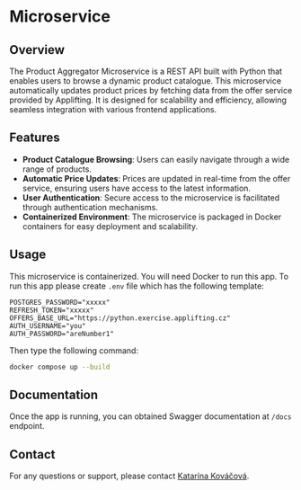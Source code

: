 # Microservice 

## Overview

The Product Aggregator Microservice is a REST API built with Python that enables users to browse a dynamic product catalogue. This microservice automatically updates product prices by fetching data from the offer service provided by Applifting. It is designed for scalability and efficiency, allowing seamless integration with various frontend applications.

## Features

- **Product Catalogue Browsing**: Users can easily navigate through a wide range of products.
- **Automatic Price Updates**: Prices are updated in real-time from the offer service, ensuring users have access to the latest information.
- **User Authentication**: Secure access to the microservice is facilitated through authentication mechanisms.
- **Containerized Environment**: The microservice is packaged in Docker containers for easy deployment and scalability.
  
## Usage

This microservice is containerized. You will need Docker to run this app. To run this app please create `.env` file which has the following template:

```env
POSTGRES_PASSWORD="xxxxx"
REFRESH_TOKEN="xxxxx"
OFFERS_BASE_URL="https://python.exercise.applifting.cz"
AUTH_USERNAME="you"
AUTH_PASSWORD="areNumber1"
```

Then type the following command: 

```bash
docker compose up --build
```

## Documentation

Once the app is running, you can obtained Swagger documentation at `/docs` endpoint. 

## Contact

For any questions or support, please contact [Katarína Kováčová](mailto:katarinakovacova100@gmail.com).
